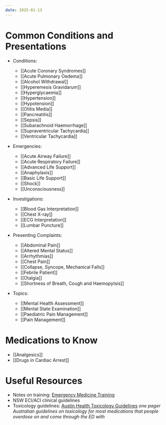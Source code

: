 ```yaml
---
date: 2025-01-13
---
```

# Common Conditions and Presentations
<!-- QueryToSerialize: list rows.file.link from "01 Disciplines" where  contains(Rotations, "[" + this.file.name + "](" + replace(this.file.folder + "/" + this.file.name + "." + this.file.ext, " ", "%20")   + ")") OR contains(Rotations, this.file.link) or contains(file.path,this.file.name) sort file.name asc group by reverse(split(file.folder, "/"))[0] -->
<!-- SerializedQuery: list rows.file.link from "01 Disciplines" where  contains(Rotations, "[" + this.file.name + "](" + replace(this.file.folder + "/" + this.file.name + "." + this.file.ext, " ", "%20")   + ")") OR contains(Rotations, this.file.link) or contains(file.path,this.file.name) sort file.name asc group by reverse(split(file.folder, "/"))[0] -->
- Conditions: 
    - [[Acute Coronary Syndromes]]
    - [[Acute Pulmonary Oedema]]
    - [[Alcohol Withdrawal]]
    - [[Hyperemesis Gravidarum]]
    - [[Hyperglycaemia]]
    - [[Hypertension]]
    - [[Hypotension]]
    - [[Otitis Media]]
    - [[Pancreatitis]]
    - [[Sepsis]]
    - [[Subarachnoid Haemorrhage]]
    - [[Supraventricular Tachycardia]]
    - [[Ventricular Tachycardia]]

- Emergencies: 
    - [[Acute Airway Failure]]
    - [[Acute Respiratory Failure]]
    - [[Advanced Life Support]]
    - [[Anaphylaxis]]
    - [[Basic Life Support]]
    - [[Shock]]
    - [[Unconsciousness]]

- Investigations: 
    - [[Blood Gas Interpretation]]
    - [[Chest X-ray]]
    - [[ECG Interpretation]]
    - [[Lumbar Puncture]]

- Presenting Complaints: 
    - [[Abdominal Pain]]
    - [[Altered Mental Status]]
    - [[Arrhythmias]]
    - [[Chest Pain]]
    - [[Collapse, Syncope, Mechanical Falls]]
    - [[Febrile Patient]]
    - [[Otalgia]]
    - [[Shortness of Breath, Cough and Haemopytsis]]

- Topics: 
    - [[Mental Health Assessment]]
    - [[Mental State Examination]]
    - [[Paediatric Pain Management]]
    - [[Pain Management]]

<!-- SerializedQuery END -->

# Medications to Know
<!-- QueryToSerialize: list from "03 Medications" where  contains(Rotations, "[" + this.file.name + "](" + replace(this.file.folder + "/" + this.file.name + "." + this.file.ext, " ", "%20")   + ")") OR contains(Rotations, this.file.link) or contains(file.path,this.file.name) sort file.name asc -->
<!-- SerializedQuery: list from "03 Medications" where  contains(Rotations, "[" + this.file.name + "](" + replace(this.file.folder + "/" + this.file.name + "." + this.file.ext, " ", "%20")   + ")") OR contains(Rotations, this.file.link) or contains(file.path,this.file.name) sort file.name asc -->
- [[Analgesics]]
- [[Drugs in Cardiac Arrest]]
<!-- SerializedQuery END -->
# Useful Resources
- Notes on training: [Emergency Medicine Training](00%20Reference/Training/Emergency%20Medicine%20Training.md)
- NSW ECI/ACI clinical guidelines
- Toxicology guidelines: [Austin Health Toxicology Guidelines](https://www.austin.org.au/clinical-toxicology-guidelines/) *one pager Australian guidelines on toxicology for most medications that people overdose on and come through the ED with*
  
